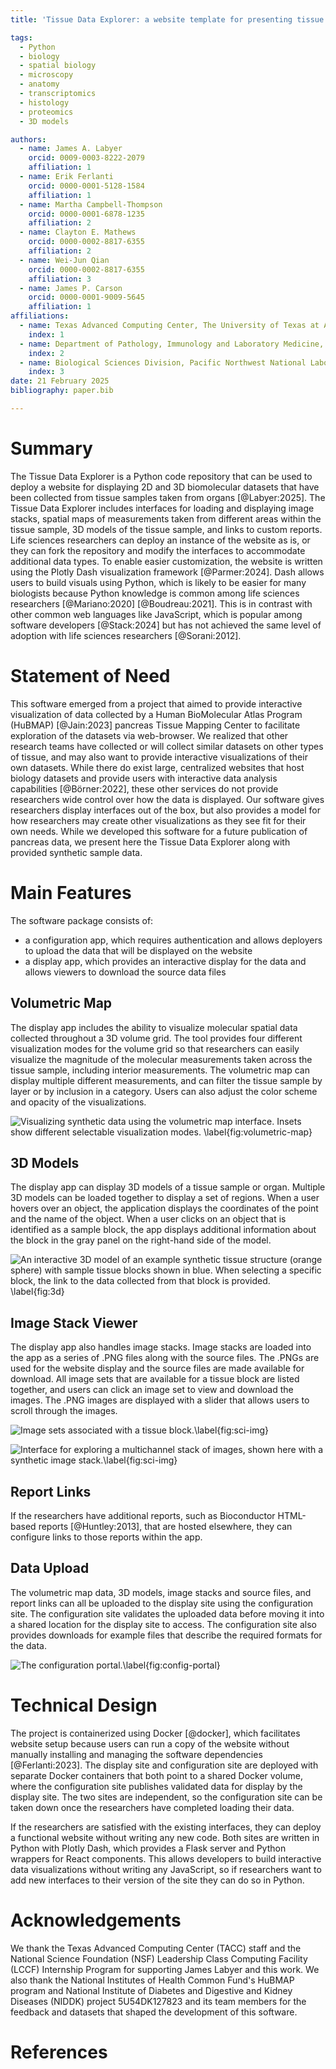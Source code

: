 ```yaml
---
title: 'Tissue Data Explorer: a website template for presenting tissue sample research findings'

tags:
  - Python
  - biology
  - spatial biology
  - microscopy
  - anatomy
  - transcriptomics
  - histology
  - proteomics
  - 3D models

authors:
  - name: James A. Labyer
    orcid: 0009-0003-8222-2079
    affiliation: 1
  - name: Erik Ferlanti
    orcid: 0000-0001-5128-1584
    affiliation: 1
  - name: Martha Campbell-Thompson
    orcid: 0000-0001-6878-1235
    affiliation: 2
  - name: Clayton E. Mathews
    orcid: 0000-0002-8817-6355
    affiliation: 2
  - name: Wei-Jun Qian
    orcid: 0000-0002-8817-6355
    affiliation: 3
  - name: James P. Carson
    orcid: 0000-0001-9009-5645
    affiliation: 1
affiliations:
  - name: Texas Advanced Computing Center, The University of Texas at Austin, Austin, TX
    index: 1
  - name: Department of Pathology, Immunology and Laboratory Medicine, University of Florida, Gainesville, FL
    index: 2
  - name: Biological Sciences Division, Pacific Northwest National Laboratory, Richland, WA
    index: 3
date: 21 February 2025
bibliography: paper.bib

---
```


# Summary

The Tissue Data Explorer is a Python code repository that can be used to deploy a website for displaying 2D and 3D biomolecular datasets that have been collected from tissue samples taken from organs [@Labyer:2025]. The Tissue Data Explorer includes interfaces for loading and displaying image stacks, spatial maps of measurements taken from different areas within the tissue sample, 3D models of the tissue sample, and links to custom reports. Life sciences researchers can deploy an instance of the website as is, or they can fork the repository and modify the interfaces to accommodate additional data types. To enable easier customization, the website is written using the Plotly Dash visualization framework [@Parmer:2024]. Dash allows users to build visuals using Python, which is likely to be easier for many biologists because Python knowledge is common among life sciences researchers [@Mariano:2020] [@Boudreau:2021]. This is in contrast with other common web languages like JavaScript, which is popular among software developers [@Stack:2024] but has not achieved the same level of adoption with life sciences researchers [@Sorani:2012].

# Statement of Need

This software emerged from a project that aimed to provide interactive visualization of data collected by a Human BioMolecular Atlas Program  (HuBMAP) [@Jain:2023] pancreas Tissue Mapping Center to facilitate exploration of the datasets via web-browser. We realized that other research teams have collected or will collect similar datasets on other types of tissue, and may also want to provide interactive visualizations of their own datasets. While there do exist large, centralized websites that host biology datasets and provide users with interactive data analysis capabilities [@Börner:2022], these other services do not provide researchers wide control over how the data is displayed. Our software gives researchers display interfaces out of the box, but also provides a model for how researchers may create other visualizations as they see fit for their own needs. While we developed this software for a future publication of pancreas data, we present here the Tissue Data Explorer along with provided synthetic sample data. 

# Main Features

The software package consists of:

- a configuration app, which requires authentication and allows deployers to upload the data that will be displayed on the website
- a display app, which provides an interactive display for the data and allows viewers to download the source data files

## Volumetric Map
The display app includes the ability to visualize molecular spatial data collected throughout a 3D volume grid. The tool provides four different visualization modes for the volume grid so that researchers can easily visualize the magnitude of the molecular measurements taken across the tissue sample, including interior measurements. The volumetric map can display multiple different measurements, and can filter the tissue sample by layer or by inclusion in a category. Users can also adjust the color scheme and opacity of the visualizations.

![Visualizing synthetic data using the volumetric map interface. Insets show different selectable visualization modes. \label{fig:volumetric-map}](volumetric-map.png)

## 3D Models
The display app can display 3D models of a tissue sample or organ. Multiple 3D models can be loaded together to display a set of regions. When a user hovers over an object, the application displays the coordinates of the point and the name of the object. When a user clicks on an object that is identified as a sample block, the app displays additional information about the block in the gray panel on the right-hand side of the model.

![An interactive 3D model of an example synthetic tissue structure (orange sphere) with sample tissue blocks shown in blue. When selecting a specific block, the link to the data collected from that block is provided. \label{fig:3d}](3d.png)

## Image Stack Viewer
The display app also handles image stacks. Image stacks are loaded into the app as a series of .PNG files along with the source files. The .PNGs are used for the website display and the source files are made available for download. All image sets that are available for a tissue block are listed together, and users can click an image set to view and download the images. The .PNG images are displayed with a slider that allows users to scroll through the images.

![Image sets associated with a tissue block.\label{fig:sci-img}](imgs-list-short.png)

![Interface for exploring a multichannel stack of images, shown here with a synthetic image stack.\label{fig:sci-img}](sci-img.png)

## Report Links
If the researchers have additional reports, such as Bioconductor HTML-based reports [@Huntley:2013], that are hosted elsewhere, they can configure links to those reports within the app.

## Data Upload
The volumetric map data, 3D models, image stacks and source files, and report links can all be uploaded to the display site using the configuration site. The configuration site validates the uploaded data before moving it into a shared location for the display site to access. The configuration site also provides downloads for example files that describe the required formats for the data.

![The configuration portal.\label{fig:config-portal}](config-portal.png)

# Technical Design

The project is containerized using Docker [@docker], which facilitates website setup because users can run a copy of the website without manually installing and managing the software dependencies [@Ferlanti:2023]. The display site and configuration site are deployed with separate Docker containers that both point to a shared Docker volume, where the configuration site publishes validated data for display by the display site. The two sites are independent, so the configuration site can be taken down once the researchers have completed loading their data.

If the researchers are satisfied with the existing interfaces, they can deploy a functional website without writing any new code. Both sites are written in Python with Plotly Dash, which provides a Flask server and Python wrappers for React components. This allows developers to build interactive data visualizations without writing any JavaScript, so if researchers want to add new interfaces to their version of the site they can do so in Python.

# Acknowledgements

We thank the Texas Advanced Computing Center (TACC) staff and the National Science Foundation (NSF) Leadership Class Computing Facility (LCCF) Internship Program for supporting James Labyer and this work. We also thank the National Institutes of Health Common Fund's HuBMAP program and National Institute of Diabetes and Digestive and Kidney Diseases (NIDDK) project 5U54DK127823 and its team members for the feedback and datasets that shaped the development of this software.

# References
